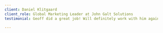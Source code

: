 ```yaml
---
client: Daniel Klitgaard
client_role: Global Marketing Leader at John Galt Solutions
testimonial: Geoff did a great job! Will definitely work with him again.

---
```

